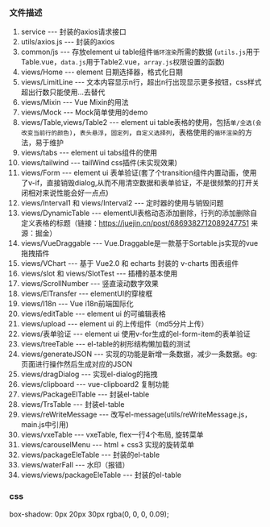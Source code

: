 ### 文件描述
1. service --- 封装的axios请求接口
2. utils/axios.js  --- 封装的axios
3. common/js --- 存放element ui table组件`循环渲染`所需的数据 (`utils.js`用于Table.vue，`data.js`用于Table2.vue，`array.js`权限设置的函数)
4. views/Home --- element 日期选择器，格式化日期
5. views/LimitLine --- 文本内容显示n行，超出n行出现显示更多按钮，css样式超出行数只能使用...去替代
6. views/Mixin --- Vue Mixin的用法
7. views/Mock --- Mock简单使用的demo
8. views/Table,views/Table2 --- element ui table表格的使用，包括`单/全选(会改变当前行的颜色)`，`表头悬浮`，`固定列`，`自定义选择列`，表格使用的`循环渲染`的方法，易于维护
9. views/tabs --- element ui tabs组件的使用
10. views/tailwind --- tailWind css插件(未实现效果)
11. views/Form --- element ui 表单验证(套了个transition组件内置动画，使用了v-if，直接销毁dialog,从而不用清空数据和表单验证，不是很频繁的打开关闭相对来说性能会好一点点)
12. views/Interval1 和 views/Interval2 --- 定时器的使用与销毁问题
13. views/DynamicTable --- elementUI表格动态添加删除，行列的添加删除自定义表格的标题（链接：https://juejin.cn/post/6869382712089247751 来源：掘金）
14. views/VueDraggable --- Vue.Draggable是一款基于Sortable.js实现的vue拖拽插件
15. views/VChart --- 基于 Vue2.0 和 echarts 封装的 v-charts 图表组件 
16. views/slot 和 views/SlotTest --- 插槽的基本使用
17. views/ScrollNumber --- 竖直滚动数字效果
18. views/ElTransfer --- elementUI的穿梭框
19. views/I18n --- Vue i18n前端国际化
20. views/editTable --- element ui 的可编辑表格
21. views/upload --- element ui 的上传组件（md5分片上传）
22. views/表单验证 --- element ui 使用v-for生成的el-form-item的表单验证
23. views/treeTable --- el-table的树形结构懒加载的测试
24. views/generateJSON --- 实现的功能是新增一条数据，减少一条数据。eg: 页面进行操作然后生成对应的JSON
25. views/dragDialog --- 实现el-dialog的拖拽
26. views/clipboard  --- vue-clipboard2 复制功能
27. views/PackageElTable --- 封装el-table
28. views/TrsTable --- 封装el-table
29. views/reWriteMessage --- 改写el-message(utils/reWriteMessage.js，main.js中引用)
30. views/vxeTable --- vxeTable, flex一行4个布局, 旋转菜单
31. views/carouselMenu --- html + css3 实现的旋转菜单
32. views/packageEleTable --- 封装的el-table
33. views/waterFall --- 水印（报错）
34. views/views/packageEleTable --- 封装的el-table

### css
box-shadow: 0px 20px 30px rgba(0, 0, 0, 0.09);